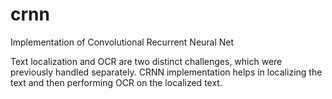 # crnn
Implementation of Convolutional Recurrent Neural Net

Text localization and OCR are two distinct challenges, which were previously handled separately. CRNN implementation helps in localizing the text and then performing OCR on the localized text.
